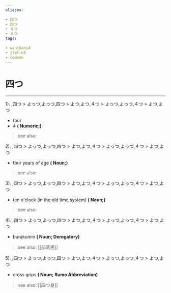 ```yaml
---
aliases:
    
- 四つ
- 四つ
- ４つ
- ４つ
tags:
    
- wanikani4
- jlpt-n5
- common
---
```


# 四つ
---
1).
,四つ > よっつ,よっつ,四つ > よつ,よつ,４つ > よっつ,よっつ,４つ > よつ,よつ

- four
- 4
**( Numeric;)**
> see also: 
            
2).
,四つ > よっつ,よっつ,四つ > よつ,よつ,４つ > よっつ,よっつ,４つ > よつ,よつ

- four years of age
**( Noun;)**
> see also: 
            
3).
,四つ > よっつ,よっつ,四つ > よつ,よつ,４つ > よっつ,よっつ,４つ > よつ,よつ

- ten o'clock (in the old time system)
**( Noun;)**
> see also: 
            
4).
,四つ > よっつ,よっつ,四つ > よつ,よつ,４つ > よっつ,よっつ,４つ > よつ,よつ

- burakumin
**( Noun; Derogatory)**
> see also:  [[部落民]]
            
5).
,四つ > よっつ,よっつ,四つ > よつ,よつ,４つ > よっつ,よっつ,４つ > よつ,よつ

- cross grips
**( Noun; Sumo Abbreviation)**
> see also:  [[四つ身]]
            